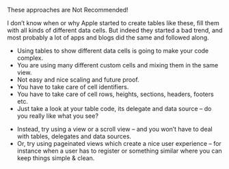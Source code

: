 These approaches are Not Recommended!

I don’t know when or why Apple started to create tables like these, fill them with all kinds of different data cells. But indeed they started a bad trend, and most probably a lot of apps and blogs did the same and followed along.

- Using tables to show different data cells is going to make your code complex.
- You are using many different custom cells and mixing them in the same view.
- Not easy and nice scaling and future proof.
- You have to take care of cell identifiers.
- You have to take care of cell rows, heights, sections, headers, footers etc.
- Just take a look at your table code, its delegate and data source – do you really like what you see?

+ Instead, try using a view or a scroll view – and you won’t have to deal with tables, delegates and data sources.
+ Or, try using pageinated views which create a nice user experience – for instance when a user has to register or something similar where you can keep things simple & clean.

